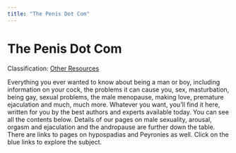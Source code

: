 ```yaml
---
title: "The Penis Dot Com"
---
```



The Penis Dot Com
=================

Classification: [Other Resources][1]

Everything you ever wanted to know about being a man or boy, including information on your cock, the problems it can cause you, sex, masturbation, being gay, sexual problems, the male menopause, making love, premature ejaculation and much, much more. Whatever you want, you'll find it here, written for you by the best authors and experts available today. You can see all the contents below. Details of our pages on male sexuality, arousal, orgasm and ejaculation and the andropause are further down the table. There are links to pages on hypospadias and Peyronies as well. Click on the blue links to explore the subject.


[1]: /taxonomy/term/20




